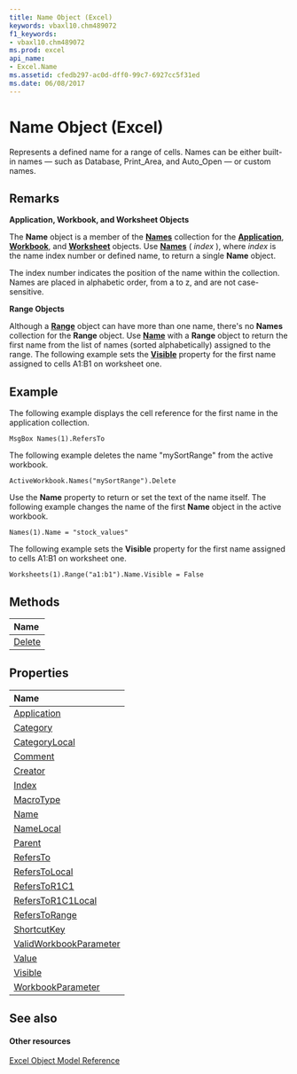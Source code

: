 ```yaml
---
title: Name Object (Excel)
keywords: vbaxl10.chm489072
f1_keywords:
- vbaxl10.chm489072
ms.prod: excel
api_name:
- Excel.Name
ms.assetid: cfedb297-ac0d-dff0-99c7-6927cc5f31ed
ms.date: 06/08/2017
---
```



# Name Object (Excel)

Represents a defined name for a range of cells. Names can be either built-in names — such as Database, Print_Area, and Auto_Open — or custom names.


## Remarks

 **Application, Workbook, and Worksheet Objects**

The  **Name** object is a member of the **[Names](Excel.Names.md)** collection for the **[Application](Excel.Application(objec).md)**, **[Workbook](Excel.Workbook.md)**, and **[Worksheet](Excel.Worksheet.md)** objects. Use **[Names](Excel.Workbook.Names.md)** ( _index_ ), where _index_ is the name index number or defined name, to return a single **Name** object.

The index number indicates the position of the name within the collection. Names are placed in alphabetic order, from a to z, and are not case-sensitive.

 **Range Objects**

Although a  **[Range](Excel.Range(objec).md)** object can have more than one name, there's no **Names** collection for the **Range** object. Use **[Name](Excel.Range.Name.md)** with a **Range** object to return the first name from the list of names (sorted alphabetically) assigned to the range. The following example sets the **[Visible](Excel.Worksheet.Visible.md)** property for the first name assigned to cells A1:B1 on worksheet one.


## Example

The following example displays the cell reference for the first name in the application collection.


```
MsgBox Names(1).RefersTo
```

The following example deletes the name "mySortRange" from the active workbook.




```
ActiveWorkbook.Names("mySortRange").Delete
```

Use the  **Name** property to return or set the text of the name itself. The following example changes the name of the first **Name** object in the active workbook.




```
Names(1).Name = "stock_values"
```

The following example sets the  **Visible** property for the first name assigned to cells A1:B1 on worksheet one.




```
Worksheets(1).Range("a1:b1").Name.Visible = False
```


## Methods



|**Name**|
|:-----|
|[Delete](Excel.Name.Delete.md)|

## Properties



|**Name**|
|:-----|
|[Application](Excel.Name.Application.md)|
|[Category](Excel.Name.Category.md)|
|[CategoryLocal](Excel.Name.CategoryLocal.md)|
|[Comment](Excel.Name.Comment.md)|
|[Creator](Excel.Name.Creator.md)|
|[Index](Excel.Name.Index.md)|
|[MacroType](Excel.Name.MacroType.md)|
|[Name](Excel.Name.Name.md)|
|[NameLocal](Excel.Name.NameLocal.md)|
|[Parent](Excel.Name.Parent.md)|
|[RefersTo](Excel.Name.RefersTo.md)|
|[RefersToLocal](Excel.Name.RefersToLocal.md)|
|[RefersToR1C1](Excel.Name.RefersToR1C1.md)|
|[RefersToR1C1Local](Excel.Name.RefersToR1C1Local.md)|
|[RefersToRange](Excel.Name.RefersToRange.md)|
|[ShortcutKey](Excel.Name.ShortcutKey.md)|
|[ValidWorkbookParameter](Excel.Name.ValidWorkbookParameter.md)|
|[Value](Excel.Name.Value.md)|
|[Visible](Excel.Name.Visible.md)|
|[WorkbookParameter](Excel.Name.WorkbookParameter.md)|

## See also


#### Other resources


[Excel Object Model Reference](http://msdn.microsoft.com/library/11ea8598-8a20-92d5-f98b-0da04263bf2c%28Office.15%29.aspx)
